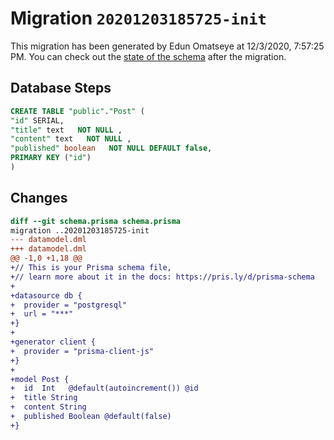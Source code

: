 # Migration `20201203185725-init`

This migration has been generated by Edun Omatseye at 12/3/2020, 7:57:25 PM.
You can check out the [state of the schema](./schema.prisma) after the migration.

## Database Steps

```sql
CREATE TABLE "public"."Post" (
"id" SERIAL,
"title" text   NOT NULL ,
"content" text   NOT NULL ,
"published" boolean   NOT NULL DEFAULT false,
PRIMARY KEY ("id")
)
```

## Changes

```diff
diff --git schema.prisma schema.prisma
migration ..20201203185725-init
--- datamodel.dml
+++ datamodel.dml
@@ -1,0 +1,18 @@
+// This is your Prisma schema file,
+// learn more about it in the docs: https://pris.ly/d/prisma-schema
+
+datasource db {
+  provider = "postgresql"
+  url = "***"
+}
+
+generator client {
+  provider = "prisma-client-js"
+}
+
+model Post {
+  id  Int   @default(autoincrement()) @id
+  title String
+  content String
+  published Boolean @default(false)
+}
```



